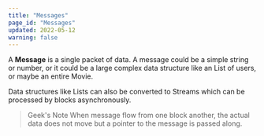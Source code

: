 ```yaml
---
title: "Messages"
page_id: "Messages"
updated: 2022-05-12
warning: false
---
```


A **Message** is a single packet of data. A message could be a simple string or number, or it could be a large complex data structure like an List of users, or maybe an entire Movie.

Data structures like Lists can also be converted to Streams which can be processed by blocks asynchronously.

> Geek's Note
> When message flow from one block another, the actual data does not move but a pointer to the message is passed along.
